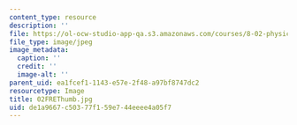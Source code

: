 ```yaml
---
content_type: resource
description: ''
file: https://ol-ocw-studio-app-qa.s3.amazonaws.com/courses/8-02-physics-ii-electricity-and-magnetism-spring-2007/de1a9667c50377f159e744eeee4a05f7_02FREThumb.jpg
file_type: image/jpeg
image_metadata:
  caption: ''
  credit: ''
  image-alt: ''
parent_uid: ea1fcef1-1143-e57e-2f48-a97bf8747dc2
resourcetype: Image
title: 02FREThumb.jpg
uid: de1a9667-c503-77f1-59e7-44eeee4a05f7
---
```

